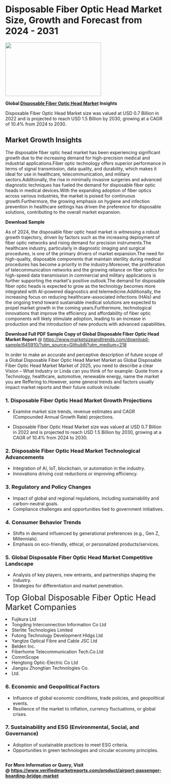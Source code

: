 <H1>Disposable Fiber Optic Head Market Size, Growth and Forecast from 2024 - 2031</H1><img class="aligncenter size-medium wp-image-584254" src="https://thirdeyenews.in/wp-content/uploads/2024/09/Global-Market-Research-300x168.jpeg" alt="" width="300" height="168" /><p><strong>Global&nbsp;<a href="https://www.marketsizeandtrends.com/download-sample/645910/?utm_source=Github8j?utm_medium=218">Disposable Fiber Optic Head Market</a> Insights</strong></p><p>Disposable Fiber Optic Head Market size was valued at USD 0.7 Billion in 2022 and is projected to reach USD 1.5 Billion by 2030, growing at a CAGR of 10.4% from 2024 to 2030.</p><p><h2>Market Growth Insights</h2> <p>The disposable fiber optic head market has been experiencing significant growth due to the increasing demand for high-precision medical and industrial applications.Fiber optic technology offers superior performance in terms of signal transmission, data quality, and durability, which makes it ideal for use in healthcare, telecommunication, and military sectors.Additionally, the rise in minimally invasive surgeries and advanced diagnostic techniques has fueled the demand for disposable fiber optic heads in medical devices.With the expanding adoption of fiber optics across various industries, the market is poised for continuous growth.Furthermore, the growing emphasis on hygiene and infection prevention in healthcare settings has driven the preference for disposable solutions, contributing to the overall market expansion.</p> <p><strong>Download Sample</strong></p> <p>As of 2024, the disposable fiber optic head market is witnessing a robust growth trajectory, driven by factors such as the increasing deployment of fiber optic networks and rising demand for precision instruments.The healthcare industry, particularly in diagnostic imaging and surgical procedures, is one of the primary drivers of market expansion.The need for high-quality, disposable components that maintain sterility during medical procedures has become a priority in the industry.Moreover, the proliferation of telecommunication networks and the growing reliance on fiber optics for high-speed data transmission in commercial and military applications is further supporting the market's positive outlook.The demand for disposable fiber optic heads is expected to grow as the technology becomes more integrated with AI-powered diagnostics and telemedicine.Additionally, the increasing focus on reducing healthcare-associated infections (HAIs) and the ongoing trend toward sustainable medical solutions are expected to propel market growth in the coming years.Furthermore, technological innovations that improve the efficiency and affordability of fiber optic components will likely stimulate adoption, leading to an increase in production and the introduction of new products with advanced capabilities.</p> <p><span class=""><strong>Download Full PDF Sample Copy of Global Disposable Fiber Optic Head Market Report</strong> @ <a href="https://www.marketsizeandtrends.com/download-sample/645910/?utm_source=Github8j?utm_medium=218" target="_blank">https://www.marketsizeandtrends.com/download-sample/645910/?utm_source=Github8j?utm_medium=218</a></span></p><p>In order to make an accurate and perceptive description of future scope of a Global&nbsp;Disposable Fiber Optic Head Market Market as Global&nbsp;Disposable Fiber Optic Head Market Market of 2025, you need to describe a clear Vision &ndash; What Industry or Linda can you think of for example: Quote from a Technology, healthcare, automotive, renewable energy, name the market you are Reffering to.However, some general trends and factors usually impact market reports and their future outlook include:</p><h3>1.&nbsp;<strong>Disposable Fiber Optic Head Market Growth Projections</strong></h3><ul><li>Examine market size trends, revenue estimates and CAGR (Compounded Annual Growth Rate) projections.</li><li><p>Disposable Fiber Optic Head Market size was valued at USD 0.7 Billion in 2022 and is projected to reach USD 1.5 Billion by 2030, growing at a CAGR of 10.4% from 2024 to 2030.</p></li></ul><h3>2.&nbsp;<strong>Disposable Fiber Optic Head Market Technological Advancements</strong></h3><ul><li>Integration of AI, IoT, blockchain, or automation in the industry.</li><li>Innovations driving cost reductions or improving efficiency.</li></ul><h3>3.&nbsp;<strong>Regulatory and Policy Changes</strong></h3><ul><li>Impact of global and regional regulations, including sustainability and carbon-neutral goals.</li><li>Compliance challenges and opportunities tied to government initiatives.</li></ul><h3>4.&nbsp;<strong>Consumer Behavior Trends</strong></h3><ul><li>Shifts in demand influenced by generational preferences (e.g., Gen Z, Millennials).</li><li>Emphasis on eco-friendly, ethical, or personalized products/services.</li></ul><h3>5.&nbsp;<strong>Global Disposable Fiber Optic Head Market Competitive Landscape</strong></h3><ul><li>Analysis of key players, new entrants, and partnerships shaping the industry.</li><li>Strategies for differentiation and market penetration.</li></ul><p data-pm-slice="1 1 []"><span style="color: inherit; font-family: inherit; font-size: 25px;">Top Global Disposable Fiber Optic Head Market Companies</span></p><div class="" data-test-id=""><p><li>Fujikura Ltd</li><li> Tongding Interconnection Information Co Ltd</li><li> Sterlite Technologies Limited</li><li> Futong Technology Development Hldgs Ltd</li><li> Yangtze Optical Fibre and Cable JSC Ltd</li><li> Belden Inc.</li><li> Fiberhome Telecommunication Tech.Co.Ltd</li><li> CommScope</li><li> Hengtong Optic-Electric Co Ltd</li><li> Jiangsu Zhongtian Technologies Co.</li><li> Ltd.</li></p></div><h3>6.&nbsp;<strong>Economic and Geopolitical Factors</strong></h3><ul><li>Influence of global economic conditions, trade policies, and geopolitical events.</li><li>Resilience of the market to inflation, currency fluctuations, or global crises.</li></ul><h3>7.&nbsp;<strong>Sustainability and ESG (Environmental, Social, and Governance)</strong></h3><ul><li>Adoption of sustainable practices to meet ESG criteria.</li><li>Opportunities in green technologies and circular economy principles.</li></ul><h2><strong style="font-size: 14px;">For More Information or Query, Visit @&nbsp;</strong><a style="background-color: #ffffff; font-size: 14px;" href="https://www.marketsizeandtrends.com/report/disposable-fiber-optic-head-market/" target="_blank">https://www.verifiedmarketreports.com/product/airport-passenger-boarding-bridge-market</a></h2>